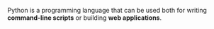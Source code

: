 Python is a programming language that can be used both for writing **command-line scripts** or building **web applications**.